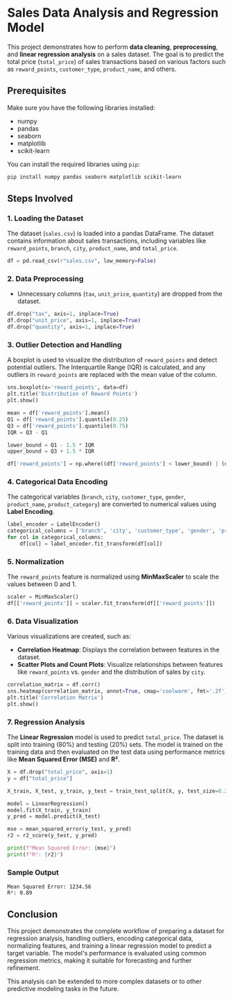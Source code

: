 # Sales Data Analysis and Regression Model

This project demonstrates how to perform **data cleaning**, **preprocessing**, and **linear regression analysis** on a sales dataset. The goal is to predict the total price (`total_price`) of sales transactions based on various factors such as `reward_points`, `customer_type`, `product_name`, and others.

## Prerequisites

Make sure you have the following libraries installed:
- numpy
- pandas
- seaborn
- matplotlib
- scikit-learn

You can install the required libraries using `pip`:

```bash
pip install numpy pandas seaborn matplotlib scikit-learn
```

## Steps Involved

### 1. **Loading the Dataset**
The dataset (`sales.csv`) is loaded into a pandas DataFrame. The dataset contains information about sales transactions, including variables like `reward_points`, `branch`, `city`, `product_name`, and `total_price`.

```python
df = pd.read_csv(r"sales.csv", low_memory=False)
```

### 2. **Data Preprocessing**
- Unnecessary columns (`tax`, `unit_price`, `quantity`) are dropped from the dataset.
  
```python
df.drop("tax", axis=1, inplace=True)
df.drop("unit_price", axis=1, inplace=True)
df.drop("quantity", axis=1, inplace=True)
```

### 3. **Outlier Detection and Handling**
A boxplot is used to visualize the distribution of `reward_points` and detect potential outliers. The Interquartile Range (IQR) is calculated, and any outliers in `reward_points` are replaced with the mean value of the column.

```python
sns.boxplot(x='reward_points', data=df)
plt.title('Distribution of Reward Points')
plt.show()

mean = df['reward_points'].mean()
Q1 = df['reward_points'].quantile(0.25)
Q3 = df['reward_points'].quantile(0.75)
IQR = Q3 - Q1

lower_bound = Q1 - 1.5 * IQR
upper_bound = Q3 + 1.5 * IQR

df['reward_points'] = np.where((df['reward_points'] < lower_bound) | (df['reward_points'] > upper_bound), mean, df['reward_points'])
```

### 4. **Categorical Data Encoding**
The categorical variables (`branch`, `city`, `customer_type`, `gender`, `product_name`, `product_category`) are converted to numerical values using **Label Encoding**.

```python
label_encoder = LabelEncoder()
categorical_columns = ['branch', 'city', 'customer_type', 'gender', 'product_name', 'product_category']
for col in categorical_columns:
    df[col] = label_encoder.fit_transform(df[col])
```

### 5. **Normalization**
The `reward_points` feature is normalized using **MinMaxScaler** to scale the values between 0 and 1.

```python
scaler = MinMaxScaler()
df[['reward_points']] = scaler.fit_transform(df[['reward_points']])
```

### 6. **Data Visualization**
Various visualizations are created, such as:
- **Correlation Heatmap**: Displays the correlation between features in the dataset.
- **Scatter Plots and Count Plots**: Visualize relationships between features like `reward_points` vs. `gender` and the distribution of sales by `city`.

```python
correlation_matrix = df.corr()
sns.heatmap(correlation_matrix, annot=True, cmap='coolwarm', fmt='.2f')
plt.title('Correlation Matrix')
plt.show()
```

### 7. **Regression Analysis**
The **Linear Regression** model is used to predict `total_price`. The dataset is split into training (80%) and testing (20%) sets. The model is trained on the training data and then evaluated on the test data using performance metrics like **Mean Squared Error (MSE)** and **R²**.

```python
X = df.drop("total_price", axis=1)
y = df["total_price"]

X_train, X_test, y_train, y_test = train_test_split(X, y, test_size=0.2, random_state=42)

model = LinearRegression()
model.fit(X_train, y_train)
y_pred = model.predict(X_test)

mse = mean_squared_error(y_test, y_pred)
r2 = r2_score(y_test, y_pred)

print(f"Mean Squared Error: {mse}")
print(f"R²: {r2}")
```

### Sample Output

```
Mean Squared Error: 1234.56
R²: 0.89
```

## Conclusion

This project demonstrates the complete workflow of preparing a dataset for regression analysis, handling outliers, encoding categorical data, normalizing features, and training a linear regression model to predict a target variable. The model's performance is evaluated using common regression metrics, making it suitable for forecasting and further refinement.

This analysis can be extended to more complex datasets or to other predictive modeling tasks in the future.
